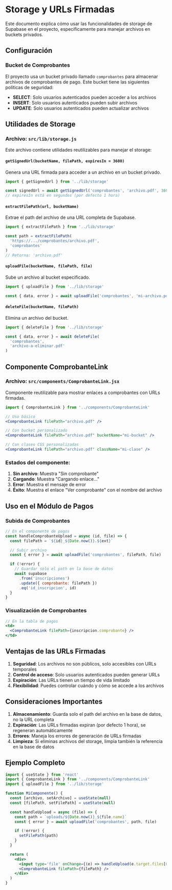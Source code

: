 # Storage y URLs Firmadas

Este documento explica cómo usar las funcionalidades de storage de Supabase en el proyecto, específicamente para manejar archivos en buckets privados.

## Configuración

### Bucket de Comprobantes

El proyecto usa un bucket privado llamado `comprobantes` para almacenar archivos de comprobantes de pago. Este bucket tiene las siguientes políticas de seguridad:

- **SELECT**: Solo usuarios autenticados pueden acceder a los archivos
- **INSERT**: Solo usuarios autenticados pueden subir archivos
- **UPDATE**: Solo usuarios autenticados pueden actualizar archivos

## Utilidades de Storage

### Archivo: `src/lib/storage.js`

Este archivo contiene utilidades reutilizables para manejar el storage:

#### `getSignedUrl(bucketName, filePath, expiresIn = 3600)`

Genera una URL firmada para acceder a un archivo en un bucket privado.

```javascript
import { getSignedUrl } from '../lib/storage'

const signedUrl = await getSignedUrl('comprobantes', 'archivo.pdf', 3600)
// expiresIn está en segundos (por defecto 1 hora)
```

#### `extractFilePath(url, bucketName)`

Extrae el path del archivo de una URL completa de Supabase.

```javascript
import { extractFilePath } from '../lib/storage'

const path = extractFilePath(
  'https://.../comprobantes/archivo.pdf',
  'comprobantes'
)
// Retorna: 'archivo.pdf'
```

#### `uploadFile(bucketName, filePath, file)`

Sube un archivo al bucket especificado.

```javascript
import { uploadFile } from '../lib/storage'

const { data, error } = await uploadFile('comprobantes', 'mi-archivo.pdf', file)
```

#### `deleteFile(bucketName, filePath)`

Elimina un archivo del bucket.

```javascript
import { deleteFile } from '../lib/storage'

const { data, error } = await deleteFile(
  'comprobantes',
  'archivo-a-eliminar.pdf'
)
```

## Componente ComprobanteLink

### Archivo: `src/components/ComprobanteLink.jsx`

Componente reutilizable para mostrar enlaces a comprobantes con URLs firmadas.

```jsx
import { ComprobanteLink } from '../components/ComprobanteLink'

// Uso básico
<ComprobanteLink filePath="archivo.pdf" />

// Con bucket personalizado
<ComprobanteLink filePath="archivo.pdf" bucketName="mi-bucket" />

// Con clases CSS personalizadas
<ComprobanteLink filePath="archivo.pdf" className="mi-clase" />
```

### Estados del componente:

1. **Sin archivo**: Muestra "Sin comprobante"
2. **Cargando**: Muestra "Cargando enlace..."
3. **Error**: Muestra el mensaje de error
4. **Éxito**: Muestra el enlace "Ver comprobante" con el nombre del archivo

## Uso en el Módulo de Pagos

### Subida de Comprobantes

```javascript
// En el componente de pagos
const handleComprobanteUpload = async (id, file) => {
  const filePath = `${id}_${Date.now()}.${ext}`

  // Subir archivo
  const { error } = await uploadFile('comprobantes', filePath, file)

  if (!error) {
    // Guardar solo el path en la base de datos
    await supabase
      .from('inscripciones')
      .update({ comprobante: filePath })
      .eq('id_inscripcion', id)
  }
}
```

### Visualización de Comprobantes

```jsx
// En la tabla de pagos
<td>
  <ComprobanteLink filePath={inscripcion.comprobante} />
</td>
```

## Ventajas de las URLs Firmadas

1. **Seguridad**: Los archivos no son públicos, solo accesibles con URLs temporales
2. **Control de acceso**: Solo usuarios autenticados pueden generar URLs
3. **Expiración**: Las URLs tienen un tiempo de vida limitado
4. **Flexibilidad**: Puedes controlar cuándo y cómo se accede a los archivos

## Consideraciones Importantes

1. **Almacenamiento**: Guarda solo el path del archivo en la base de datos, no la URL completa
2. **Expiración**: Las URLs firmadas expiran (por defecto 1 hora), se regeneran automáticamente
3. **Errores**: Maneja los errores de generación de URLs firmadas
4. **Limpieza**: Si eliminas archivos del storage, limpia también la referencia en la base de datos

## Ejemplo Completo

```jsx
import { useState } from 'react'
import { ComprobanteLink } from '../components/ComprobanteLink'
import { uploadFile } from '../lib/storage'

function MiComponente() {
  const [archivo, setArchivo] = useState(null)
  const [filePath, setFilePath] = useState(null)

  const handleUpload = async (file) => {
    const path = `uploads/${Date.now()}_${file.name}`
    const { error } = await uploadFile('comprobantes', path, file)

    if (!error) {
      setFilePath(path)
    }
  }

  return (
    <div>
      <input type='file' onChange={(e) => handleUpload(e.target.files[0])} />
      <ComprobanteLink filePath={filePath} />
    </div>
  )
}
```
